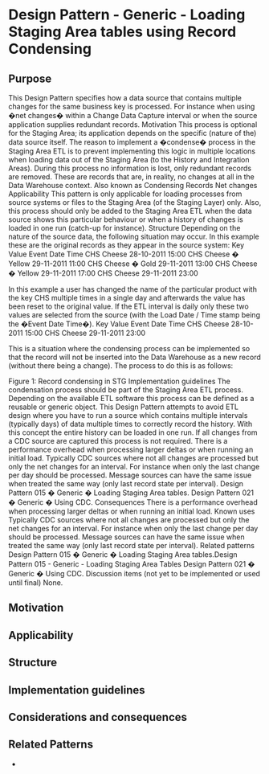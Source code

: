 # Design Pattern - Generic - Loading Staging Area tables using Record Condensing

## Purpose
This Design Pattern specifies how a data source that contains multiple changes for the same business key is processed. For instance when using �net changes� within a Change Data Capture interval or when the source application supplies redundant records.
Motivation
This process is optional for the Staging Area; its application depends on the specific (nature of the) data source itself. The reason to implement a �condense� process in the Staging Area ETL is to prevent implementing this logic in multiple locations when loading data out of the Staging Area (to the History and Integration Areas). During this process no information is lost, only redundant records are removed. These are records that are, in reality, no changes at all in the Data Warehouse context.
Also known as
Condensing Records
Net changes
Applicability
This pattern is only applicable for loading processes from source systems or files to the Staging Area (of the Staging Layer) only. Also, this process should only be added to the Staging Area ETL when the data source shows this particular behaviour or when a history of changes is loaded in one run (catch-up for instance).
Structure
Depending on the nature of the source data, the following situation may occur. In this example these are the original records as they appear in the source system:
Key
Value
Event Date Time
CHS
Cheese
28-10-2011 15:00
CHS
Cheese � Yellow
29-11-2011 11:00
CHS
Cheese � Gold
29-11-2011 13:00
CHS
Cheese � Yellow
29-11-2011 17:00
CHS
Cheese
29-11-2011 23:00

In this example a user has changed the name of the particular product with the key CHS multiple times in a single day and afterwards the value has been reset to the original value.
If the ETL interval is daily only these two values are selected from the source (with the Load Date / Time stamp being the �Event Date Time�).
Key
Value
Event Date Time
CHS
Cheese
28-10-2011 15:00
CHS
Cheese
29-11-2011 23:00

This is a situation where the condensing process can be implemented so that the record will not be inserted into the Data Warehouse as a new record (without there being a change).
The process to do this is as follows:


 Figure 1: Record condensing in STG
Implementation guidelines
The condensation process should be part of the Staging Area ETL process.
Depending on the available ETL software this process can be defined as a reusable or generic object.
This Design Pattern attempts to avoid ETL design where you have to run a source which contains multiple intervals (typically days) of data multiple times to correctly record the history. With this concept the entire history can be loaded in one run.
If all changes from a CDC source are captured this process is not required.
There is a performance overhead when processing larger deltas or when running an initial load.
Typically CDC sources where not all changes are processed but only the net changes for an interval. For instance when only the last change per day should be processed.
Message sources can have the same issue when treated the same way (only last record state per interval).
Design Pattern 015 � Generic � Loading Staging Area tables.
Design Pattern 021 � Generic � Using CDC.
Consequences
There is a performance overhead when processing larger deltas or when running an initial load.
Known uses
Typically CDC sources where not all changes are processed but only the net changes for an interval. For instance when only the last change per day should be processed.
Message sources can have the same issue when treated the same way (only last record state per interval).
Related patterns
Design Pattern 015 � Generic � Loading Staging Area tables.Design Pattern 015 - Generic - Loading Staging Area Tables
Design Pattern 021 � Generic � Using CDC.
Discussion items (not yet to be implemented or used until final)
None.

## Motivation



## Applicability



## Structure



## Implementation guidelines



## Considerations and consequences



## Related Patterns

- 